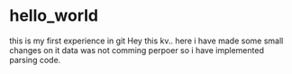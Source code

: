 # hello_world
this is my first experience in git 
Hey this kv..
here i have made some small changes on it data was not comming perpoer so i have implemented parsing code.
